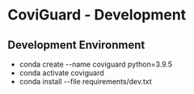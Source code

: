 # CoviGuard - Development

## Development Environment
- conda create --name coviguard python=3.9.5
- conda activate coviguard
- conda install --file requirements/dev.txt